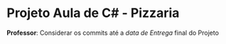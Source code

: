 # Projeto Aula de C# - Pizzaria

**Professor**: Considerar os commits até a *data de Entrega* final do Projeto
